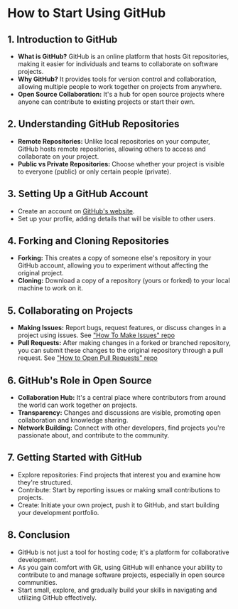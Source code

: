 # How to Start Using GitHub

## 1. Introduction to GitHub
- **What is GitHub?** GitHub is an online platform that hosts Git repositories, making it easier for individuals and teams to collaborate on software projects.
- **Why GitHub?** It provides tools for version control and collaboration, allowing multiple people to work together on projects from anywhere.
- **Open Source Collaboration:** It's a hub for open source projects where anyone can contribute to existing projects or start their own.

## 2. Understanding GitHub Repositories
- **Remote Repositories:** Unlike local repositories on your computer, GitHub hosts remote repositories, allowing others to access and collaborate on your project.
- **Public vs Private Repositories:** Choose whether your project is visible to everyone (public) or only certain people (private).

## 3. Setting Up a GitHub Account
- Create an account on [GitHub's website](https://github.com/).
- Set up your profile, adding details that will be visible to other users.

## 4. Forking and Cloning Repositories
- **Forking:** This creates a copy of someone else's repository in your GitHub account, allowing you to experiment without affecting the original project.
- **Cloning:** Download a copy of a repository (yours or forked) to your local machine to work on it.

## 5. Collaborating on Projects
- **Making Issues:** Report bugs, request features, or discuss changes in a project using issues. See ["How To Make Issues" repo](https://github.com/avidrucker/how-to-make-an-issue)
- **Pull Requests:** After making changes in a forked or branched repository, you can submit these changes to the original repository through a pull request. See ["How to Open Pull Requests" repo](https://github.com/avidrucker/how-to-make-a-pull-request)

## 6. GitHub's Role in Open Source
- **Collaboration Hub:** It's a central place where contributors from around the world can work together on projects.
- **Transparency:** Changes and discussions are visible, promoting open collaboration and knowledge sharing.
- **Network Building:** Connect with other developers, find projects you're passionate about, and contribute to the community.

## 7. Getting Started with GitHub
- Explore repositories: Find projects that interest you and examine how they're structured.
- Contribute: Start by reporting issues or making small contributions to projects.
- Create: Initiate your own project, push it to GitHub, and start building your development portfolio.

## 8. Conclusion
- GitHub is not just a tool for hosting code; it's a platform for collaborative development.
- As you gain comfort with Git, using GitHub will enhance your ability to contribute to and manage software projects, especially in open source communities.
- Start small, explore, and gradually build your skills in navigating and utilizing GitHub effectively.
